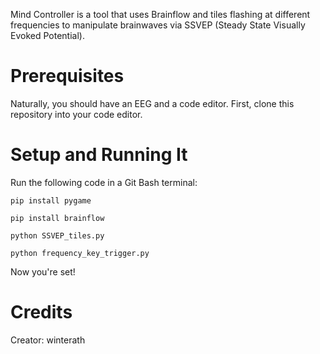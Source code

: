 Mind Controller is a tool that uses Brainflow and tiles flashing at different frequencies to manipulate brainwaves via SSVEP (Steady State Visually Evoked Potential).

# Prerequisites
Naturally, you should have an EEG and a code editor. First, clone this repository into your code editor.

# Setup and Running It

Run the following code in a Git Bash terminal:
```
pip install pygame
```
```
pip install brainflow
```
```
python SSVEP_tiles.py
```
```
python frequency_key_trigger.py
```

Now you're set!

# Credits

Creator: winterath


